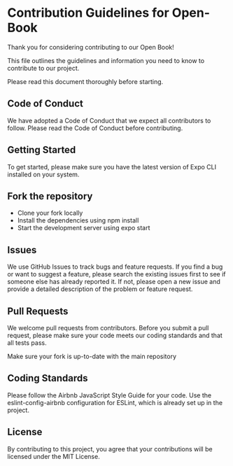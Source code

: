 # Contribution Guidelines for Open-Book
Thank you for considering contributing to our Open Book! 

This file outlines the guidelines and information you need to know to contribute to our project. 

Please read this document thoroughly before starting.

## Code of Conduct
We have adopted a Code of Conduct that we expect all contributors to follow. Please read the Code of Conduct before contributing.

## Getting Started
To get started, please make sure you have the latest version of Expo CLI installed on your system.

## Fork the repository
- Clone your fork locally
- Install the dependencies using npm install
- Start the development server using expo start

## Issues
We use GitHub Issues to track bugs and feature requests. If you find a bug or want to suggest a feature, please search the existing issues first to see if someone else has already reported it. If not, please open a new issue and provide a detailed description of the problem or feature request.

## Pull Requests
We welcome pull requests from contributors. Before you submit a pull request, please make sure your code meets our coding standards and that all tests pass.

Make sure your fork is up-to-date with the main repository

## Coding Standards
Please follow the Airbnb JavaScript Style Guide for your code. Use the eslint-config-airbnb configuration for ESLint, which is already set up in the project.

## License
By contributing to this project, you agree that your contributions will be licensed under the MIT License.
